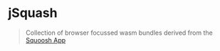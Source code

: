 # jSquash

> Collection of browser focussed wasm bundles derived from the [Squoosh App](https://github.com/GoogleChromeLabs/squoosh)


